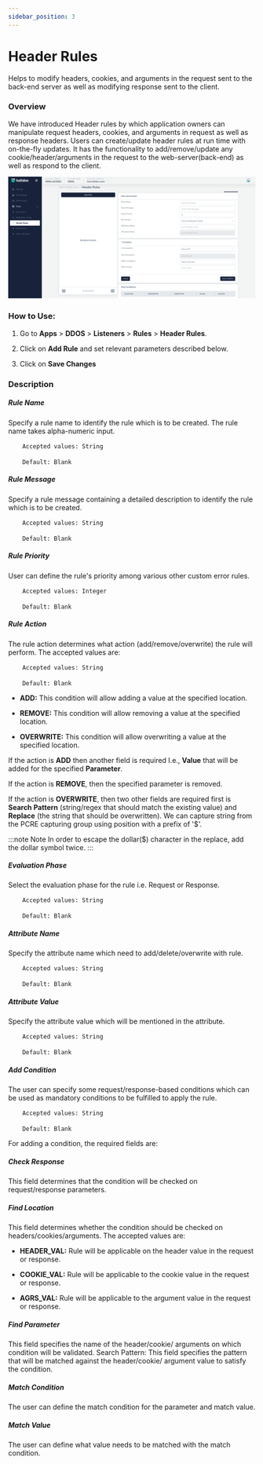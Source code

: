 ```yaml
---
sidebar_position: 3
---
```


# Header Rules
Helps to modify headers, cookies, and arguments in the request sent to the back-end server as well as modifying response sent to the client.

### Overview 
We have introduced Header rules by which application owners can manipulate request headers, cookies, and arguments in request as well as response headers. Users can create/update header rules at run time with on-the-fly updates. It has the functionality to add/remove/update any cookie/header/arguments in the request to the web-server(back-end) as well as respond to the client.

![Header rule](/img/ddos/v7/docs/header.png)

### How to Use:

1. Go to **Apps** > **DDOS** > **Listeners** > **Rules** > **Header Rules**.

2. Click on **Add Rule** and set relevant parameters described below.

3. Click on **Save Changes**

### Description

##### **Rule Name**

Specify a rule name to identify the rule which is to be created. The rule name takes alpha-numeric input.

```
    Accepted values: String

    Default: Blank 
```


##### **Rule Message**

Specify a rule message containing a detailed description to identify the rule which is to be created.

```
    Accepted values: String

    Default: Blank 
```


##### **Rule Priority**

User can define the rule's priority among various other custom error rules.

```
    Accepted values: Integer

    Default: Blank 
```


##### **Rule Action**

The rule action determines what action (add/remove/overwrite) the rule will perform. The accepted values are:

```
    Accepted values: String

    Default: Blank 
```


 - **ADD:** This condition will allow adding a value at the specified location.

 - **REMOVE:** This condition will allow removing a value at the specified location.

 - **OVERWRITE:** This condition will allow overwriting a value at the specified location.

If the action is **ADD** then another field is required I.e., **Value** that will be added for the specified **Parameter**.

If the action is **REMOVE**, then the specified parameter is removed.

If the action is **OVERWRITE**, then two other fields are required first is **Search Pattern** (string/regex that should match the existing value) and **Replace** (the string that should be overwritten). We can capture string from the PCRE capturing group using position with a prefix of '$'. 

:::note Note
In order to escape the dollar($) character in the replace, add the dollar symbol twice.
:::

##### **Evaluation Phase**

Select the evaluation phase for the rule i.e. Request or Response.

```
    Accepted values: String

    Default: Blank 
```


##### **Attribute Name**

Specify the attribute name which need to add/delete/overwrite with rule.

```
    Accepted values: String

    Default: Blank 
```


##### **Attribute Value**

Specify the attribute value which will be mentioned in the attribute.

```
    Accepted values: String

    Default: Blank 
```


##### **Add Condition**

The user can specify some request/response-based conditions which can be used as mandatory conditions to be fulfilled to apply the rule.

```
    Accepted values: String

    Default: Blank 
```


For adding a condition, the required fields are:

##### **Check Response**

This field determines that the condition will be checked on request/response parameters.

##### **Find Location**

This field determines whether the condition should be checked on headers/cookies/arguments. The accepted values are:

 - **HEADER_VAL:** Rule will be applicable on the header value in the request or response.

 - **COOKIE_VAL:** Rule will be applicable to the cookie value in the request or response.

 - **AGRS_VAL:** Rule will be applicable to the argument value in the request or response. 

##### **Find Parameter**

This field specifies the name of the header/cookie/ arguments on which condition will be validated. Search Pattern: This field specifies the pattern that will be matched against the header/cookie/ argument value to satisfy the condition.

##### **Match Condition**

The user can define the match condition for the parameter and match value.

##### **Match Value**

The user can define what value needs to be matched with the match condition.

